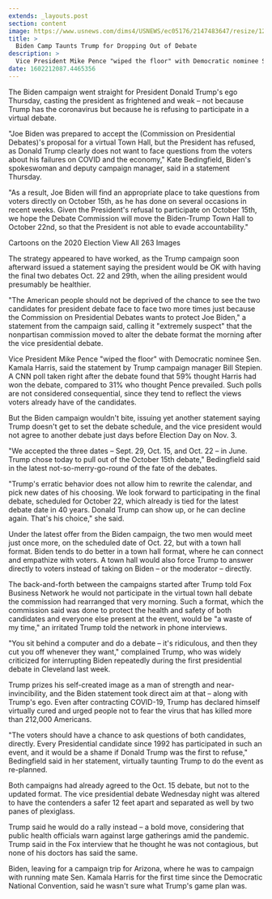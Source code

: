 ```yaml
--- 
extends: _layouts.post 
section: content 
image: https://www.usnews.com/dims4/USNEWS/ec05176/2147483647/resize/1200x%3E/quality/85/?url=http%3A%2F%2Fmedia.beam.usnews.com%2Fae%2F80%2Fc94a253c4b71bcb60cf5e4c076d8%2F201008electionsbiden-editorial.jpg 
title: > 
  Biden Camp Taunts Trump for Dropping Out of Debate 
description: > 
  Vice President Mike Pence "wiped the floor" with Democratic nominee Sen. Kamala Harris, said the statement by Trump campaign manager Bill Stepien.A town hall would also force Trump to answer directly to voters instead of taking on Biden – or the moderator – directly.The back-and-forth between the campaigns started after Trump told Fox Business Network he would not participate in the virtual town hall debate the commission had rearranged that very morning.Trump prizes his self-created image as a man of strength and near-invincibility, and the Biden statement took direct aim at that – along with Trump's ego.The vice presidential debate Wednesday night was altered to have the contenders a safer 12 feet apart and separated as well by two panes of plexiglass. 
date: 1602212087.4465356 
--- 
```

The Biden campaign went straight for President Donald Trump's ego Thursday, casting the president as frightened and weak – not because Trump has the coronavirus but because he is refusing to participate in a virtual debate.

"Joe Biden was prepared to accept the (Commission on Presidential Debates)'s proposal for a virtual Town Hall, but the President has refused, as Donald Trump clearly does not want to face questions from the voters about his failures on COVID and the economy," Kate Bedingfield, Biden's spokeswoman and deputy campaign manager, said in a statement Thursday.

"As a result, Joe Biden will find an appropriate place to take questions from voters directly on October 15th, as he has done on several occasions in recent weeks. Given the President's refusal to participate on October 15th, we hope the Debate Commission will move the Biden-Trump Town Hall to October 22nd, so that the President is not able to evade accountability."

Cartoons on the 2020 Election View All 263 Images

The strategy appeared to have worked, as the Trump campaign soon afterward issued a statement saying the president would be OK with having the final two debates Oct. 22 and 29th, when the ailing president would presumably be healthier.

"The American people should not be deprived of the chance to see the two candidates for president debate face to face two more times just because the Commission on Presidential Debates wants to protect Joe Biden," a statement from the campaign said, calling it "extremely suspect" that the nonpartisan commission moved to alter the debate format the morning after the vice presidential debate.

Vice President Mike Pence "wiped the floor" with Democratic nominee Sen. Kamala Harris, said the statement by Trump campaign manager Bill Stepien. A CNN poll taken right after the debate found that 59% thought Harris had won the debate, compared to 31% who thought Pence prevailed. Such polls are not considered consequential, since they tend to reflect the views voters already have of the candidates.

But the Biden campaign wouldn't bite, issuing yet another statement saying Trump doesn't get to set the debate schedule, and the vice president would not agree to another debate just days before Election Day on Nov. 3.

"We accepted the three dates – Sept. 29, Oct. 15, and Oct. 22 – in June. Trump chose today to pull out of the October 15th debate," Bedingfield said in the latest not-so-merry-go-round of the fate of the debates.

"Trump's erratic behavior does not allow him to rewrite the calendar, and pick new dates of his choosing. We look forward to participating in the final debate, scheduled for October 22, which already is tied for the latest debate date in 40 years. Donald Trump can show up, or he can decline again. That's his choice," she said.

Under the latest offer from the Biden campaign, the two men would meet just once more, on the scheduled date of Oct. 22, but with a town hall format. Biden tends to do better in a town hall format, where he can connect and empathize with voters. A town hall would also force Trump to answer directly to voters instead of taking on Biden – or the moderator – directly.

The back-and-forth between the campaigns started after Trump told Fox Business Network he would not participate in the virtual town hall debate the commission had rearranged that very morning. Such a format, which the commission said was done to protect the health and safety of both candidates and everyone else present at the event, would be "a waste of my time," an irritated Trump told the network in phone interviews.

"You sit behind a computer and do a debate – it's ridiculous, and then they cut you off whenever they want," complained Trump, who was widely criticized for interrupting Biden repeatedly during the first presidential debate in Cleveland last week.

Trump prizes his self-created image as a man of strength and near-invincibility, and the Biden statement took direct aim at that – along with Trump's ego. Even after contracting COVID-19, Trump has declared himself virtually cured and urged people not to fear the virus that has killed more than 212,000 Americans.

"The voters should have a chance to ask questions of both candidates, directly. Every Presidential candidate since 1992 has participated in such an event, and it would be a shame if Donald Trump was the first to refuse," Bedingfield said in her statement, virtually taunting Trump to do the event as re-planned.

Both campaigns had already agreed to the Oct. 15 debate, but not to the updated format. The vice presidential debate Wednesday night was altered to have the contenders a safer 12 feet apart and separated as well by two panes of plexiglass.

Trump said he would do a rally instead – a bold move, considering that public health officials warn against large gatherings amid the pandemic. Trump said in the Fox interview that he thought he was not contagious, but none of his doctors has said the same.

Biden, leaving for a campaign trip for Arizona, where he was to campaign with running mate Sen. Kamala Harris for the first time since the Democratic National Convention, said he wasn't sure what Trump's game plan was.